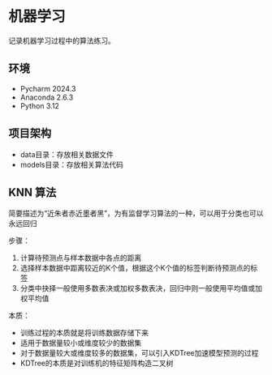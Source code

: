 # 机器学习

记录机器学习过程中的算法练习。

## 环境

- Pycharm 2024.3
- Anaconda 2.6.3
- Python 3.12

## 项目架构

- data目录：存放相关数据文件
- models目录：存放相关算法代码

## KNN 算法

简要描述为“近朱者赤近墨者黑”，为有监督学习算法的一种，可以用于分类也可以永远回归

步骤：
1. 计算待预测点与样本数据中各点的距离
2. 选择样本数据中距离较近的K个值，根据这个K个值的标签判断待预测点的标签
3. 分类中抉择一般使用多数表决或加权多数表决，回归中则一般使用平均值或加权平均值

本质：

- 训练过程的本质就是将训练数据存储下来
- 适用于数据量较小或维度较少的数据集
- 对于数据量较大或维度较多的数据集，可以引入KDTree加速模型预测的过程
- KDTree的本质是对训练机的特征矩阵构造二叉树

